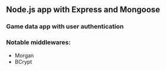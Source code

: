 ## Node.js app with Express and Mongoose

### Game data app with user authentication

### Notable middlewares:
 * Morgan
 * BCrypt